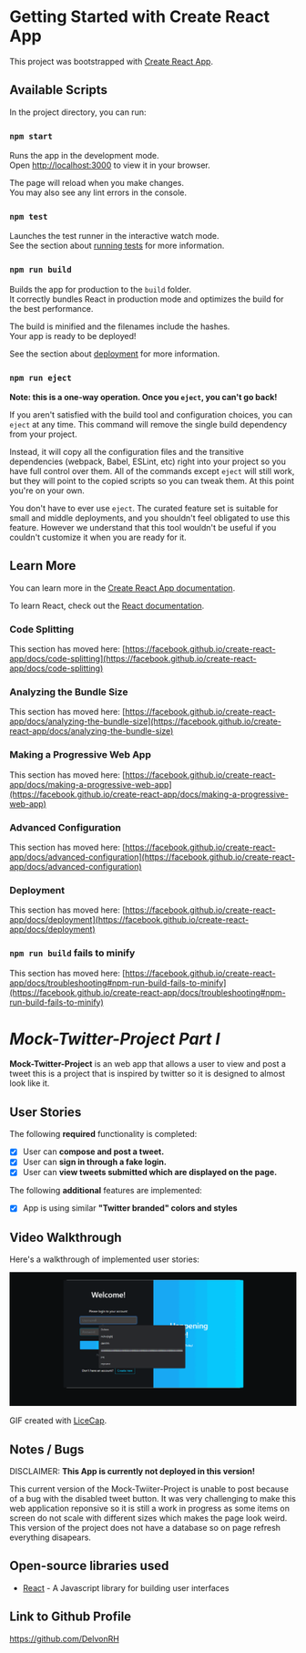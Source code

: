 # Getting Started with Create React App

This project was bootstrapped with [Create React App](https://github.com/facebook/create-react-app).

## Available Scripts

In the project directory, you can run:

### `npm start`

Runs the app in the development mode.\
Open [http://localhost:3000](http://localhost:3000) to view it in your browser.

The page will reload when you make changes.\
You may also see any lint errors in the console.

### `npm test`

Launches the test runner in the interactive watch mode.\
See the section about [running tests](https://facebook.github.io/create-react-app/docs/running-tests) for more information.

### `npm run build`

Builds the app for production to the `build` folder.\
It correctly bundles React in production mode and optimizes the build for the best performance.

The build is minified and the filenames include the hashes.\
Your app is ready to be deployed!

See the section about [deployment](https://facebook.github.io/create-react-app/docs/deployment) for more information.

### `npm run eject`

**Note: this is a one-way operation. Once you `eject`, you can't go back!**

If you aren't satisfied with the build tool and configuration choices, you can `eject` at any time. This command will remove the single build dependency from your project.

Instead, it will copy all the configuration files and the transitive dependencies (webpack, Babel, ESLint, etc) right into your project so you have full control over them. All of the commands except `eject` will still work, but they will point to the copied scripts so you can tweak them. At this point you're on your own.

You don't have to ever use `eject`. The curated feature set is suitable for small and middle deployments, and you shouldn't feel obligated to use this feature. However we understand that this tool wouldn't be useful if you couldn't customize it when you are ready for it.

## Learn More

You can learn more in the [Create React App documentation](https://facebook.github.io/create-react-app/docs/getting-started).

To learn React, check out the [React documentation](https://reactjs.org/).

### Code Splitting

This section has moved here: [https://facebook.github.io/create-react-app/docs/code-splitting](https://facebook.github.io/create-react-app/docs/code-splitting)

### Analyzing the Bundle Size

This section has moved here: [https://facebook.github.io/create-react-app/docs/analyzing-the-bundle-size](https://facebook.github.io/create-react-app/docs/analyzing-the-bundle-size)

### Making a Progressive Web App

This section has moved here: [https://facebook.github.io/create-react-app/docs/making-a-progressive-web-app](https://facebook.github.io/create-react-app/docs/making-a-progressive-web-app)

### Advanced Configuration

This section has moved here: [https://facebook.github.io/create-react-app/docs/advanced-configuration](https://facebook.github.io/create-react-app/docs/advanced-configuration)

### Deployment

This section has moved here: [https://facebook.github.io/create-react-app/docs/deployment](https://facebook.github.io/create-react-app/docs/deployment)

### `npm run build` fails to minify

This section has moved here: [https://facebook.github.io/create-react-app/docs/troubleshooting#npm-run-build-fails-to-minify](https://facebook.github.io/create-react-app/docs/troubleshooting#npm-run-build-fails-to-minify)

# *Mock-Twitter-Project Part I*

**Mock-Twitter-Project** is an web app that allows a user to view and post a tweet this is a project that is inspired by twitter so it is designed to almost look like it. 

## User Stories

The following **required** functionality is completed:

- [x] User can **compose and post a tweet.**
- [x] User can **sign in through a fake login.**
- [x] User can **view tweets submitted which are displayed on the page.**

The following **additional** features are implemented:
- [x] App is using similar **"Twitter branded" colors and styles**

## Video Walkthrough

Here's a walkthrough of implemented user stories:

<img src='https://github.com/DelvonRH/Mock-Twitter-Project/blob/main/Walkthroughs/Mock-Twitter-Walkthrough%231.gif' title='Video Walkthrough' width='' alt='Video Walkthrough' />

GIF created with [LiceCap](http://www.cockos.com/licecap/).

## Notes / Bugs

DISCLAIMER: **This App is currently not deployed in this version!**

This current version of the Mock-Twiiter-Project is unable to post because of a bug with the disabled tweet button. It was very challenging to make this web application reponsive so it is still a work in progress as some items on screen do not scale with different sizes which makes the page look weird. This version of the project does not have a database so on page refresh everything disapears. 

## Open-source libraries used

- [React](https://reactjs.org/) - A Javascript library for building user interfaces

## Link to Github Profile

https://github.com/DelvonRH
